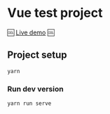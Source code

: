# Vue test project

🆒 [Live demo](http://vasyan-vue-app.zapto.org) 🆒

## Project setup

```
yarn
```

### Run dev version

```
yarn run serve
```
